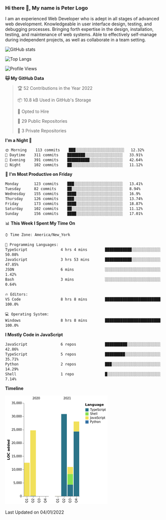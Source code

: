 ### Hi there 👋, My name is Peter Logo

I am an experienced Web Developer who is adept in all stages of advanced web development. Knowledgeable in user interface design, 
testing, and debugging processes. Bringing forth expertise in the design, installation, testing, and maintenance of web systems. 
Able to effectively self-manage during independent projects, as well as collaborate in a team setting.

![GitHub stats](https://github-readme-stats.vercel.app/api?username=peterlogo&show_icons=true&count_private=true&theme=dark)

![Top Langs](https://github-readme-stats.vercel.app/api/top-langs/?username=peterlogo&theme=dark&layout=compact&langs_count=8)

<!--START_SECTION:waka-->
![Profile Views](http://img.shields.io/badge/Profile%20Views-3-blue)

**🐱 My GitHub Data** 

> 🏆 52 Contributions in the Year 2022
 > 
> 📦 10.8 kB Used in GitHub's Storage 
 > 
> 💼 Opted to Hire
 > 
> 📜 29 Public Repositories 
 > 
> 🔑 3 Private Repositories  
 > 
**I'm a Night 🦉** 

```text
🌞 Morning    113 commits    ███░░░░░░░░░░░░░░░░░░░░░░   12.32% 
🌆 Daytime    311 commits    ████████░░░░░░░░░░░░░░░░░   33.91% 
🌃 Evening    391 commits    ██████████░░░░░░░░░░░░░░░   42.64% 
🌙 Night      102 commits    ██░░░░░░░░░░░░░░░░░░░░░░░   11.12%

```
📅 **I'm Most Productive on Friday** 

```text
Monday       123 commits    ███░░░░░░░░░░░░░░░░░░░░░░   13.41% 
Tuesday      82 commits     ██░░░░░░░░░░░░░░░░░░░░░░░   8.94% 
Wednesday    155 commits    ████░░░░░░░░░░░░░░░░░░░░░   16.9% 
Thursday     126 commits    ███░░░░░░░░░░░░░░░░░░░░░░   13.74% 
Friday       173 commits    ████░░░░░░░░░░░░░░░░░░░░░   18.87% 
Saturday     102 commits    ██░░░░░░░░░░░░░░░░░░░░░░░   11.12% 
Sunday       156 commits    ████░░░░░░░░░░░░░░░░░░░░░   17.01%

```


📊 **This Week I Spent My Time On** 

```text
⌚︎ Time Zone: America/New_York

💬 Programming Languages: 
TypeScript               4 hrs 4 mins        ████████████░░░░░░░░░░░░░   50.08% 
JavaScript               3 hrs 53 mins       ████████████░░░░░░░░░░░░░   47.85% 
JSON                     6 mins              ░░░░░░░░░░░░░░░░░░░░░░░░░   1.42% 
Bash                     3 mins              ░░░░░░░░░░░░░░░░░░░░░░░░░   0.64%

🔥 Editors: 
VS Code                  8 hrs 8 mins        █████████████████████████   100.0%

💻 Operating System: 
Windows                  8 hrs 8 mins        █████████████████████████   100.0%

```

**I Mostly Code in JavaScript** 

```text
JavaScript               6 repos             ██████████░░░░░░░░░░░░░░░   42.86% 
TypeScript               5 repos             █████████░░░░░░░░░░░░░░░░   35.71% 
Python                   2 repos             ███░░░░░░░░░░░░░░░░░░░░░░   14.29% 
Shell                    1 repo              █░░░░░░░░░░░░░░░░░░░░░░░░   7.14%

```


**Timeline**

![Chart not found](https://raw.githubusercontent.com/peterlogo/peterlogo/main/charts/bar_graph.png) 


 Last Updated on 04/01/2022
<!--END_SECTION:waka-->


